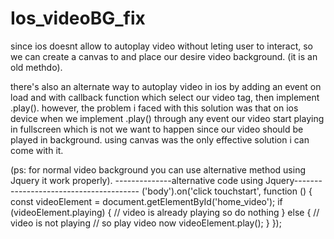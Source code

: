 # Ios_videoBG_fix

since ios doesnt allow to autoplay video without leting user to interact, so we can create a canvas to and place our desire video background. (it is an old methdo).

there's also an alternate way to autoplay video in ios by adding an event on load and with callback function which select our video tag, then  implement .play().
however, the problem i faced with this solution was that on ios device when we implement .play() through any event our video start playing in fullscreen which is not we want to happen since our video should be played in background.
using canvas was the only effective solution i can come with it.


(ps: for normal video background you can use alternative method using Jquery it work properly).
--------------alternative code using Jquery---------------------------------------
('body').on('click touchstart', function () {
        const videoElement = document.getElementById('home_video');
        if (videoElement.playing) {
            // video is already playing so do nothing
        }
        else {
            // video is not playing
            // so play video now
            videoElement.play();
        }
});
